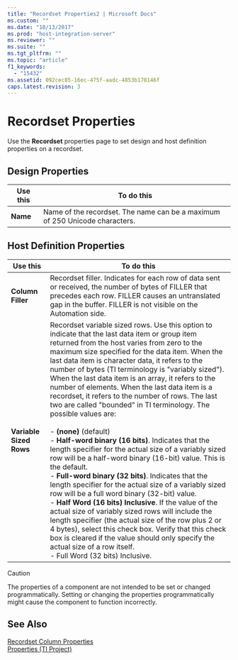 ```yaml
---
title: "Recordset Properties2 | Microsoft Docs"
ms.custom: ""
ms.date: "10/13/2017"
ms.prod: "host-integration-server"
ms.reviewer: ""
ms.suite: ""
ms.tgt_pltfrm: ""
ms.topic: "article"
f1_keywords: 
  - "15432"
ms.assetid: 092cec85-16ec-475f-aadc-4853b178146f
caps.latest.revision: 3
---
```

# Recordset Properties
Use the **Recordset** properties page to set design and host definition properties on a recordset.  
  
## Design Properties  
  
|Use this|To do this|  
|--------------|----------------|  
|**Name**|Name of the recordset. The name can be a maximum of 250 Unicode characters.|  
  
## Host Definition Properties  
  
|Use this|To do this|  
|--------------|----------------|  
|**Column Filler**|Recordset filler. Indicates for each row of data sent or received, the number of bytes of FILLER that precedes each row. FILLER causes an untranslated gap in the buffer. FILLER is not visible on the Automation side.|  
|**Variable Sized Rows**|Recordset variable sized rows. Use this option to indicate that the last data item or group item returned from the host varies from zero to the maximum size specified for the data item. When the last data item is character data, it refers to the number of bytes (TI terminology is "variably sized"). When the last data item is an array, it refers to the number of elements. When the last data item is a recordset, it refers to the number of rows. The last two are called "bounded" in TI terminology. The possible values are:<br /><br /> -   **(none)** (default)<br />-   **Half-word binary (16 bits)**. Indicates that the length specifier for the actual size of a variably sized row will be a half-word binary (16-bit) value. This is the default.<br />-   **Full-word binary (32 bits)**. Indicates that the length specifier for the actual size of a variably sized row will be a full word binary (32-bit) value.<br />-   **Half Word (16 bits) Inclusive**. If the value of the actual size of variably sized rows will include the length specifier (the actual size of the row plus 2 or 4 bytes), select this check box. Verify that this check box is cleared if the value should only specify the actual size of a row itself.<br />-   Full Word (32 bits) Inclusive.|  
  
> [!CAUTION]
>  The properties of a component are not intended to be set or changed programmatically. Setting or changing the properties programmatically might cause the component to function incorrectly.  
  
## See Also  
 [Recordset Column Properties](../core/recordset-column-properties.md)   
 [Properties (TI Project)](../core/properties-ti-project.md)